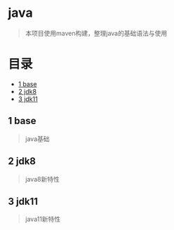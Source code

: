 # java
> 本项目使用maven构建，整理java的基础语法与使用

# 目录
* [1 base](#01)
* [2 jdk8](#02)
* [3 jdk11](#03)

## <div id="01"></div>
## 1 base
> java基础

## <div id="02"></div>
## 2 jdk8
> java8新特性

## <div id="03"></div>
## 3 jdk11
> java11新特性